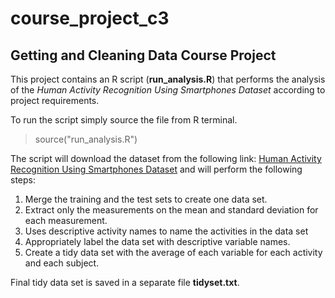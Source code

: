 # course_project_c3
## Getting and Cleaning Data Course Project

This project contains an R script (**run_analysis.R**) that performs the analysis of the
*Human Activity Recognition Using Smartphones Dataset* according to project requirements.

To run the script simply source the file from R terminal.

> source("run_analysis.R")

The script will download the dataset from the following link:
[Human Activity Recognition Using Smartphones Dataset](https://d396qusza40orc.cloudfront.net/getdata%2Fprojectfiles%2FUCI%20HAR%20Dataset.zip)
and will perform the following steps:

1. Merge the training and the test sets to create one data set.
2. Extract only the measurements on the mean and standard deviation for each measurement.
3. Uses descriptive activity names to name the activities in the data set
4. Appropriately label the data set with descriptive variable names.
5. Create a tidy data set with the average of each variable for each activity and each subject.

Final tidy data set is saved in a separate file **tidyset.txt**.
